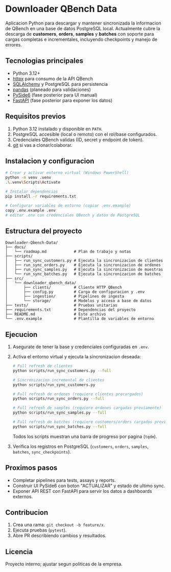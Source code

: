 ﻿# Downloader QBench Data

Aplicacion Python para descargar y mantener sincronizada la informacion de QBench en una base de datos PostgreSQL local. Actualmente cubre la descarga de **customers**, **orders**, **samples** y **batches** con soporte para cargas completas e incrementales, incluyendo checkpoints y manejo de errores.

## Tecnologias principales
- Python 3.12+
- [httpx](https://www.python-httpx.org/) para consumo de la API QBench
- [SQLAlchemy](https://www.sqlalchemy.org/) y PostgreSQL para persistencia
- [pandas](https://pandas.pydata.org/) (planeado para validaciones)
- [PySide6](https://doc.qt.io/qtforpython/) (fase posterior para UI manual)
- [FastAPI](https://fastapi.tiangolo.com/) (fase posterior para exponer los datos)

## Requisitos previos
1. Python 3.12 instalado y disponible en `PATH`.
2. PostgreSQL accesible (local o remoto) con el rol/base configurados.
3. Credenciales QBench validas (ID, secret y endpoint de token).
4. [git](https://git-scm.com/) si vas a clonar/colaborar.

## Instalacion y configuracion
```bash
# Crear y activar entorno virtual (Windows PowerShell)
python -m venv .venv
.\.venv\Scripts\Activate

# Instalar dependencias
pip install -r requirements.txt

# Configurar variables de entorno (copiar .env.example)
copy .env.example .env
# editar .env con credenciales QBench y datos de PostgreSQL
```

## Estructura del proyecto
```
Downloader-Qbench-Data/
├── docs/
│   └── roadmap.md            # Plan de trabajo y notas
├── scripts/
│   ├── run_sync_customers.py # Ejecuta la sincronizacion de clientes
│   ├── run_sync_orders.py    # Ejecuta la sincronizacion de ordenes
│   ├── run_sync_samples.py   # Ejecuta la sincronizacion de muestras
│   └── run_sync_batches.py   # Ejecuta la sincronizacion de batches
├── src/
│   └── downloader_qbench_data/
│       ├── clients/          # Cliente HTTP QBench
│       ├── config.py         # Carga de configuracion y .env
│       ├── ingestion/        # Pipelines de ingesta
│       └── storage/          # Modelos y acceso a base de datos
├── tests/                    # Pruebas unitarias
├── requirements.txt          # Dependencias del proyecto
├── README.md                 # Este archivo
└── .env.example              # Plantilla de variables de entorno
```

## Ejecucion
1. Asegurate de tener la base y credenciales configuradas en `.env`.
2. Activa el entorno virtual y ejecuta la sincronizacion deseada:
   ```bash
   # Full refresh de clientes
   python scripts/run_sync_customers.py --full

   # Sincronizacion incremental de clientes
   python scripts/run_sync_customers.py

   # Full refresh de ordenes (requiere clientes precargados)
   python scripts/run_sync_orders.py --full

   # Full refresh de samples (requiere ordenes cargadas previamente)
   python scripts/run_sync_samples.py --full

   # Full refresh de batches (requiere customers/orders cargados previamente)
   python scripts/run_sync_batches.py --full
   ```
   Todos los scripts muestran una barra de progreso por pagina (`tqdm`).

3. Verifica los registros en PostgreSQL (`customers`, `orders`, `samples`, `batches`, `sync_checkpoints`).

## Proximos pasos
- Completar pipelines para tests, assays y reports.
- Construir UI PySide6 con boton "ACTUALIZAR" y estado de ultimo sync.
- Exponer API REST con FastAPI para servir los datos a dashboards externos.

## Contribucion
1. Crea una rama: `git checkout -b feature/x`.
2. Ejecuta pruebas (`pytest`).
3. Abre PR describiendo cambios y resultados.

## Licencia
Proyecto interno; ajustar segun politicas de la empresa.

